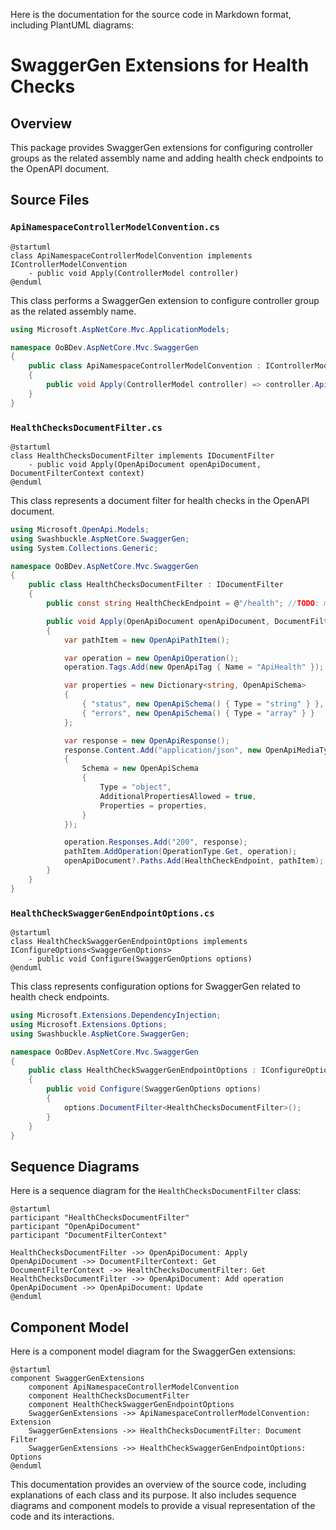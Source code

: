 Here is the documentation for the source code in Markdown format, including PlantUML diagrams:

# SwaggerGen Extensions for Health Checks

## Overview

This package provides SwaggerGen extensions for configuring controller groups as the related assembly name and adding health check endpoints to the OpenAPI document.

## Source Files

### `ApiNamespaceControllerModelConvention.cs`

```plantuml
@startuml
class ApiNamespaceControllerModelConvention implements IControllerModelConvention
    - public void Apply(ControllerModel controller)
@enduml
```

This class performs a SwaggerGen extension to configure controller group as the related assembly name.

```cs
using Microsoft.AspNetCore.Mvc.ApplicationModels;

namespace OoBDev.AspNetCore.Mvc.SwaggerGen
{
    public class ApiNamespaceControllerModelConvention : IControllerModelConvention
    {
        public void Apply(ControllerModel controller) => controller.ApiExplorer.GroupName = controller.ControllerType.Assembly.GetName().Name;
    }
}
```

### `HealthChecksDocumentFilter.cs`

```plantuml
@startuml
class HealthChecksDocumentFilter implements IDocumentFilter
    - public void Apply(OpenApiDocument openApiDocument, DocumentFilterContext context)
@enduml
```

This class represents a document filter for health checks in the OpenAPI document.

```cs
using Microsoft.OpenApi.Models;
using Swashbuckle.AspNetCore.SwaggerGen;
using System.Collections.Generic;

namespace OoBDev.AspNetCore.Mvc.SwaggerGen
{
    public class HealthChecksDocumentFilter : IDocumentFilter
    {
        public const string HealthCheckEndpoint = @"/health"; //TODO: make so this can be looked up

        public void Apply(OpenApiDocument openApiDocument, DocumentFilterContext context)
        {
            var pathItem = new OpenApiPathItem();

            var operation = new OpenApiOperation();
            operation.Tags.Add(new OpenApiTag { Name = "ApiHealth" });

            var properties = new Dictionary<string, OpenApiSchema>
            {
                { "status", new OpenApiSchema() { Type = "string" } },
                { "errors", new OpenApiSchema() { Type = "array" } }
            };

            var response = new OpenApiResponse();
            response.Content.Add("application/json", new OpenApiMediaType
            {
                Schema = new OpenApiSchema
                {
                    Type = "object",
                    AdditionalPropertiesAllowed = true,
                    Properties = properties,
                }
            });

            operation.Responses.Add("200", response);
            pathItem.AddOperation(OperationType.Get, operation);
            openApiDocument?.Paths.Add(HealthCheckEndpoint, pathItem);
        }
    }
}
```

### `HealthCheckSwaggerGenEndpointOptions.cs`

```plantuml
@startuml
class HealthCheckSwaggerGenEndpointOptions implements IConfigureOptions<SwaggerGenOptions>
    - public void Configure(SwaggerGenOptions options)
@enduml
```

This class represents configuration options for SwaggerGen related to health check endpoints.

```cs
using Microsoft.Extensions.DependencyInjection;
using Microsoft.Extensions.Options;
using Swashbuckle.AspNetCore.SwaggerGen;

namespace OoBDev.AspNetCore.Mvc.SwaggerGen
{
    public class HealthCheckSwaggerGenEndpointOptions : IConfigureOptions<SwaggerGenOptions>
    {
        public void Configure(SwaggerGenOptions options)
        {
            options.DocumentFilter<HealthChecksDocumentFilter>();
        }
    }
}
```

## Sequence Diagrams

Here is a sequence diagram for the `HealthChecksDocumentFilter` class:
```plantuml
@startuml
participant "HealthChecksDocumentFilter"
participant "OpenApiDocument"
participant "DocumentFilterContext"

HealthChecksDocumentFilter ->> OpenApiDocument: Apply
OpenApiDocument ->> DocumentFilterContext: Get
DocumentFilterContext ->> HealthChecksDocumentFilter: Get
HealthChecksDocumentFilter ->> OpenApiDocument: Add operation
OpenApiDocument ->> OpenApiDocument: Update
@enduml
```

## Component Model

Here is a component model diagram for the SwaggerGen extensions:
```plantuml
@startuml
component SwaggerGenExtensions
    component ApiNamespaceControllerModelConvention
    component HealthChecksDocumentFilter
    component HealthCheckSwaggerGenEndpointOptions
    SwaggerGenExtensions ->> ApiNamespaceControllerModelConvention: Extension
    SwaggerGenExtensions ->> HealthChecksDocumentFilter: Document Filter
    SwaggerGenExtensions ->> HealthCheckSwaggerGenEndpointOptions: Options
@enduml
```

This documentation provides an overview of the source code, including explanations of each class and its purpose. It also includes sequence diagrams and component models to provide a visual representation of the code and its interactions.